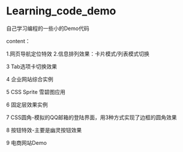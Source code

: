 # Learning_code_demo

自己学习编程的一些小的Demo代码

content：

1.网页导航定位特效
2.信息排列效果：卡片模式/列表模式切换

3 Tab选项卡切换效果

4 企业网站综合实例

5 CSS Sprite 雪碧图应用

6 固定层效果实例

7 CSS圆角-模拟的QQ邮箱的登陆界面，用3种方式实现了边框的圆角效果

8 按钮特效-主要是幽灵按钮效果

9 电商网站Demo
